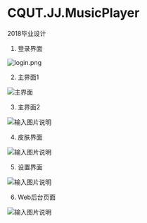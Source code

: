 # CQUT.JJ.MusicPlayer
2018毕业设计
1. 登录界面

<img src="https://images.gitee.com/uploads/images/2019/0810/152308_005dae4b_801349.png" title="login.png" />

2. 主界面1

![主界面](https://images.gitee.com/uploads/images/2019/0810/151903_16240f4e_801349.png "主界面")

3. 主界面2

![输入图片说明](https://img-blog.csdn.net/20180710115522293?watermark/2/text/aHR0cHM6Ly9ibG9nLmNzZG4ubmV0L3FxXzMxNjA2Mzc1/font/5a6L5L2T/fontsize/400/fill/I0JBQkFCMA==/dissolve/70 "在这里输入图片标题")

4. 皮肤界面

![输入图片说明](https://images.gitee.com/uploads/images/2019/0810/152417_469a9e45_801349.png "skin.png")

5. 设置界面

![输入图片说明](https://images.gitee.com/uploads/images/2019/0810/152450_05c34034_801349.png "setting.png")

6. Web后台页面

![输入图片说明](https://images.gitee.com/uploads/images/2019/0810/152457_d146847f_801349.png "web.png")
